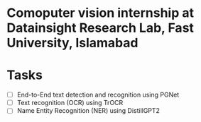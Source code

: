 # Comoputer vision internship at Datainsight Research Lab, Fast University, Islamabad

# Tasks
- [ ] End-to-End text detection and recognition using PGNet
- [ ] Text recognition (OCR) using TrOCR
- [ ] Name Entity Recognition (NER) using DistillGPT2
